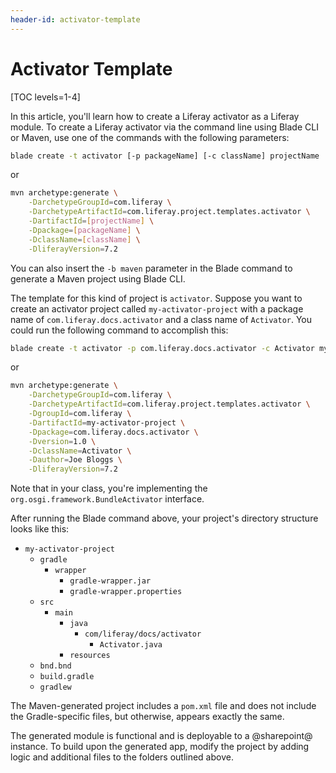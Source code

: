 ```yaml
---
header-id: activator-template
---
```


# Activator Template

[TOC levels=1-4]

In this article, you'll learn how to create a Liferay activator as a Liferay
module. To create a Liferay activator via the command line using Blade CLI or
Maven, use one of the commands with the following parameters:

```bash
blade create -t activator [-p packageName] [-c className] projectName
```

or

```bash
mvn archetype:generate \
    -DarchetypeGroupId=com.liferay \
    -DarchetypeArtifactId=com.liferay.project.templates.activator \
    -DartifactId=[projectName] \
    -Dpackage=[packageName] \
    -DclassName=[className] \
    -DliferayVersion=7.2
```

You can also insert the `-b maven` parameter in the Blade command to generate
a Maven project using Blade CLI.

The template for this kind of project is `activator`. Suppose you want to create
an activator project called `my-activator-project` with a package name of
`com.liferay.docs.activator` and a class name of `Activator`. You could run the
following command to accomplish this:

```bash
blade create -t activator -p com.liferay.docs.activator -c Activator my-activator-project
```

or

```bash
mvn archetype:generate \
    -DarchetypeGroupId=com.liferay \
    -DarchetypeArtifactId=com.liferay.project.templates.activator \
    -DgroupId=com.liferay \
    -DartifactId=my-activator-project \
    -Dpackage=com.liferay.docs.activator \
    -Dversion=1.0 \
    -DclassName=Activator \
    -Dauthor=Joe Bloggs \
    -DliferayVersion=7.2
```

Note that in your class, you're implementing the
`org.osgi.framework.BundleActivator` interface.

After running the Blade command above, your project's directory structure looks
like this:

- `my-activator-project`
    - `gradle`
        - `wrapper`
            - `gradle-wrapper.jar`
            - `gradle-wrapper.properties`
    - `src`
        - `main`
            - `java`
                - `com/liferay/docs/activator`
                    - `Activator.java`
            - `resources`
    - `bnd.bnd`
    - `build.gradle`
    - `gradlew`

The Maven-generated project includes a `pom.xml` file and does not include the
Gradle-specific files, but otherwise, appears exactly the same.

The generated module is functional and is deployable to a @sharepoint@ instance. To
build upon the generated app, modify the project by adding logic and additional
files to the folders outlined above.
